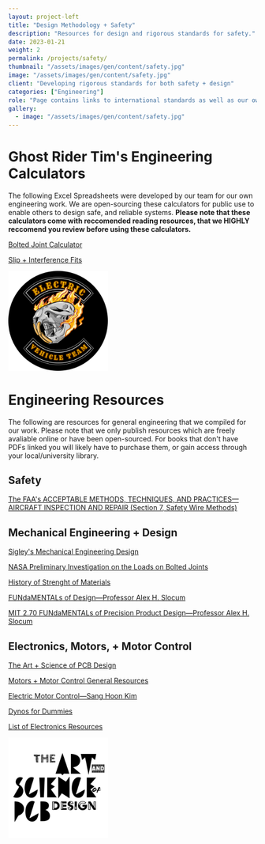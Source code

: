 ```yaml
---
layout: project-left
title: "Design Methodology + Safety"
description: "Resources for design and rigorous standards for safety."
date: 2023-01-21
weight: 2
permalink: /projects/safety/
thumbnail: "/assets/images/gen/content/safety.jpg"
image: "/assets/images/gen/content/safety.jpg"
client: "Developing rigorous standards for both safety + design"
categories: ["Engineering"]
role: "Page contains links to international standards as well as our own reports."
gallery:
  - image: "/assets/images/gen/content/safety.jpg"
---
```


# Ghost Rider Tim's Engineering Calculators 

The following Excel Spreadsheets were developed by our team for our own engineering work. We are open-sourcing these calculators for public use to enable others to design safe, and reliable systems. **Please note that these calculators come with reccomended reading resources, that we HIGHLY reccomend you review before using these calculators.**

[Bolted Joint Calculator](/calculators/bolt_calculator_v1-1.xlsx)

[Slip + Interference Fits](/calculators/slips_and_fits_v1-1.xlsx)

<img src="/Licence%20to%20Fab%20Logos/biker_gang_logos/GhostRiderTIMv2.png"  width="40%">

# Engineering Resources

The following are resources for general engineering that we compiled for our work. Please note that we only publish resources which are freely avaliable online or have been open-sourced. For books that don't have PDFs linked you will likely have to purchase them, or gain access through your local/university library. 

## Safety

[The FAA's ACCEPTABLE METHODS, TECHNIQUES, AND PRACTICES—AIRCRAFT INSPECTION AND REPAIR (Section 7, Safety Wire Methods)](/textbooks/outside%20resources/FAA_Aircraft_Inspection_and_Repair.pdf)

## Mechanical Engineering + Design

[Sigley's Mechanical Engineering Design](/textbooks/Shigley_s%20Mechanical%20Engineering%20Design%2C%209th%20Edition.pdf)

[NASA Preliminary Investigation on the Loads on Bolted Joints](/textbooks/outside%20resources/Preliminary%20Investigation%20of%20the%20Individual%20Loads%20Carried%20By%20Bolts%20in%20Bolted%20Joints.pdf)

[History of Strenght of Materials](/textbooks/History%20of%20Strength%20of%20Materials%20-%20Timoshenko.pdf)

[FUNdaMENTALs of Design—Professor Alex H. Slocum](https://meddevdesign.mit.edu/fundamentals-of-design/)

[MIT 2.70 FUNdaMENTALs of Precision Product Design—Professor Alex H. Slocum](https://web.mit.edu/2.70/Resources.html)

## Electronics, Motors, + Motor Control

[The Art + Science of PCB Design](https://pcb.mit.edu)

[Motors + Motor Control General Resources](https://pcb.mit.edu/lectures/lecture_x/)

[Electric Motor Control—Sang Hoon Kim](/textbooks/Electric%20Motor%20Control%20Sang-Hoon.zip)

[Dynos for Dummies](/textbooks/Dynos_for_Dummies.pdf)

[List of Electronics Resources](https://pcb.mit.edu/resources/)

<img src="/sponsor_logos/pcb/logo.png"  width="40%">